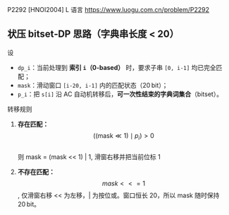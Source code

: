 P2292 [HNOI2004] L 语言
https://www.luogu.com.cn/problem/P2292

## 状压 bitset‑DP 思路（字典串长度 < 20）

设  
* `dp_i`：当前处理到 **索引 `i`（0‑based）** 时，要求子串 `[0, i‑1]` 均已完全匹配；  
* `mask`：滑动窗口 `[i‑20, i‑1]` 内的匹配状态（20 bit）；  
* `p_i`：把 `s[i]` 沿 AC 自动机转移后，**可一次性结束的字典词集合**（bitset）。

转移规则  

1. **存在匹配：**  
   $$\bigl((\text{mask} \ll 1) \mid p_i \bigr) > 0$$  
   则  mask = (mask << 1) | 1, 滑窗右移并把当前位标 1

2. **不存在匹配：**
    $$mask <<= 1$$, 仅滑窗右移
    << 为左移，| 为按位或。窗口恒长 20，所以 mask 随时保持 20 bit。

